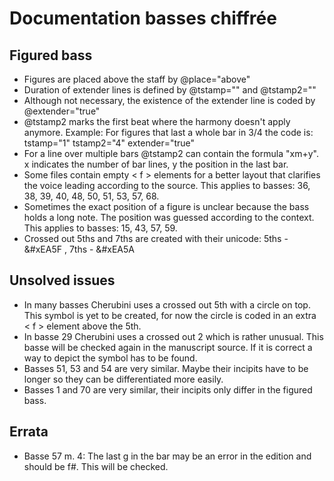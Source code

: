 # Documentation basses chiffrée

## Figured bass

* Figures are placed above the staff by @place="above"
* Duration of extender lines is defined by @tstamp="" and @tstamp2=""
* Although not necessary, the existence of the extender line is coded by @extender="true"
* @tstamp2 marks the first beat where the harmony doesn't apply anymore. Example: For figures that last a whole bar in 3/4 the code is: tstamp="1" tstamp2="4" extender="true"
* For a line over multiple bars @tstamp2 can contain the formula "xm+y". x indicates the number of bar lines, y the position in the last bar.
* Some files contain empty < f > elements for a better layout that clarifies the voice leading according to the source. This applies to basses: 36, 38, 39, 40, 48, 50, 51, 53, 57, 68.
* Sometimes the exact position of a figure is unclear because the bass holds a long note. The position was guessed according to the context. This applies to basses: 15, 43, 57, 59.
* Crossed out 5ths and 7ths are created with their unicode: 5ths - &#xEA5F , 7ths -  &#xEA5A


## Unsolved issues

* In many basses Cherubini uses a crossed out 5th with a circle on top. This symbol is yet to be created, for now the circle is coded in an extra < f > element above the 5th.
* In basse 29 Cherubini uses a crossed out 2 which is rather unusual. This basse will be checked again in the manuscript source. If it is correct a way to depict the symbol has to be found.
* Basses 51, 53 and 54 are very similar. Maybe their incipits have to be longer so they can be differentiated more easily.
* Basses 1 and 70 are very similar, their incipits only differ in the figured bass.


## Errata
* Basse 57 m. 4: The last g in the bar may be an error in the edition and should be f#. This will be checked.